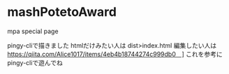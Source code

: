 # mashPotetoAward
mpa special page

pingy-cliで描きました
htmlだけみたい人は dist>index.html
編集したい人は https://qiita.com/Alice1017/items/4eb4b18744274c999db0　]
これを参考にpingy-cliで遊んでね
